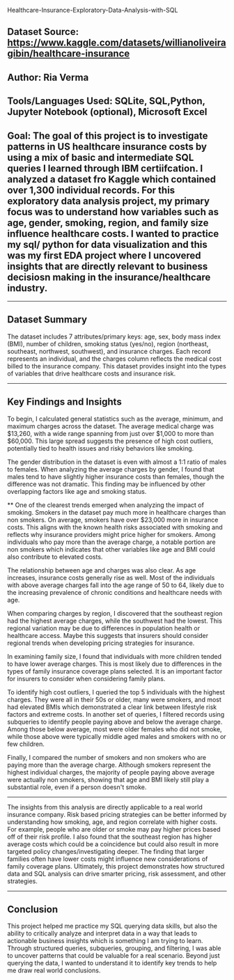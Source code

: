 Healthcare-Insurance-Exploratory-Data-Analysis-with-SQL
## Dataset Source: https://www.kaggle.com/datasets/willianoliveiragibin/healthcare-insurance
## Author: Ria Verma
## Tools/Languages Used: SQLite, SQL,Python, Jupyter Notebook (optional), Microsoft Excel

## Goal: The goal of this project is to investigate patterns in US healthcare insurance costs by using a mix of basic and intermediate SQL queries I learned through IBM certiifcation. I analyzed a dataset fro Kaggle which contained over 1,300 individual records. For this exploratory data analysis project, my primary focus was to understand how variables such as age, gender, smoking, region, and family size influence healthcare costs. I wanted to practice my sql/ python for data visualization and this was my first EDA project where I uncovered insights that are directly relevant to business decisiosn making in the insurance/healthcare industry.

------------------------------------------------------------------------------------------------------------------------------
## Dataset Summary

The dataset includes 7 attributes/primary keys: age, sex, body mass index (BMI), number of children, smoking status (yes/no), region (northeast, southeast, northwest, southwest), and insurance charges. Each record represents an individual, and the charges column reflects the medical cost billed to the insurance company. This dataset provides insight into the types of variables that drive healthcare costs and insurance risk.

----------------------------------------------------------------------------------------------------------------------------
## Key Findings and Insights

To begin, I calculated general statistics such as the average, minimum, and maximum charges across the dataset. The average medical charge was $13,260, with a wide range spanning from just over $1,000 to more than $60,000. This large spread suggests the presence of high cost outliers, potentially tied to health issues and risky behaviors like smoking.

The gender distribution in the dataset is even with almost a 1:1 ratio of males to females. When analyzing the average charges by gender, I found that males tend to have slightly higher insurance costs than females, though the difference was not dramatic. This finding may be influenced by other overlapping factors like age and smoking status.

** One of the clearest trends emerged when analyzing the impact of smoking. Smokers in the dataset pay much more in healthcare charges than non smokers. On average, smokers have over $23,000 more in insurance costs. This aligns with the known health risks associated with smoking and reflects why insurance providers might price higher for smokers. 
Among individuals who pay more than the average charge, a notable portion are non smokers which indicates that other variables like age and BMI could also contribute to elevated costs.

The relationship between age and charges was also clear. As age increases, insurance costs generally rise as well. Most of the individuals with above average charges fall into the age range of 50 to 64, likely due to the increasing prevalence of chronic conditions and healthcare needs with age.

When comparing charges by region, I discovered that the southeast region had the highest average charges, while the southwest had the lowest. This regional variation may be due to differences in population health or healthcare access. Maybe this suggests that insurers should consider regional trends when developing pricing strategies for insurance.

In examining family size, I found that individuals with more children tended to have lower average charges. This is most likely due to differences in the types of family insurance coverage plans selected. It is an important factor for insurers to consider when considering family plans.

To identify high cost outliers, I queried the top 5 individuals with the highest charges. They were all in their 50s or older, many were smokers, and most had elevated BMIs which demonstrated a clear link between lifestyle risk factors and extreme costs. In another set of queries, I filtered records using subqueries to identify people paying above and below the average charge. Among those below average, most were older females who did not smoke, while those above were typically middle aged males and smokers with no or few children.

Finally, I compared the number of smokers and non smokers who are paying more than the average charge. Although smokers represent the highest individual charges, the majority of people paying above average were actually non smokers, showing that age and BMI likely still play a substantial role, even if a person doesn't smoke.

-----------------------------------------------------------------------------------------------------------------------------


The insights from this analysis are directly applicable to a real world insurance company. Risk based pricing strategies can be better informed by understanding how smoking, age, and region correlate with higher costs. For example, people who are older or smoke may pay higher prices based off of their risk profile. I also found that the southeast region has higher average costs which could be a coincidence but could also result in more targeted policy changes/investigating deeper. The finding that larger families often have lower costs might influence new considerations of family coverage plans. Ultimately, this project demonstrates how structured data and SQL analysis can drive smarter pricing, risk assessment, and other strategies.

----------------------------------------------------------------------------------------------------------------

## Conclusion

This project helped me practice my SQL querying data skills, but also the ability to critically analyze and interpret data in a way that leads to actionable business insights which is something I am trying to learn. Through structured queries, subqueries, grouping, and filtering, I was able to uncover patterns that could be valuable for a real scenario. Beyond just querying the data, I wanted to understand it to identify key trends to help me draw real world conclusions. 


